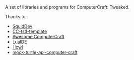 A set of libraries and programs for ComputerCraft: Tweaked.

Thanks to:
- [SquidDev](https://github.com/SquidDev-CC/copy-cat)
- [CC-tstl-template](https://github.com/MCJack123/cc-tstl-template)
- [Awesome ComputerCraft](https://github.com/tomodachi94/awesome-computercraft#tools)
- [LuaIDE](https://www.computercraft.info/forums2/index.php?/topic/12347-luaide-10-you-might-actually-like-editing-in-game/)
- [Howl](https://github.com/SquidDev-CC/Howl)
- [mock-turtle-api-computer-craft](https://github.com/alexejsailer/mock-turtle-api-computer-craft)